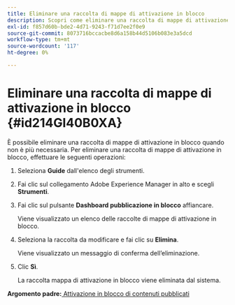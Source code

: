 ```yaml
---
title: Eliminare una raccolta di mappe di attivazione in blocco
description: Scopri come eliminare una raccolta di mappe di attivazione in blocco
exl-id: f857d60b-bde2-4d71-9243-f71d7ee2f0e9
source-git-commit: 8073716bccacbe8d6a158b44d5106b083e3a5dcd
workflow-type: tm+mt
source-wordcount: '117'
ht-degree: 0%

---
```


# Eliminare una raccolta di mappe di attivazione in blocco {#id214GI40B0XA}

È possibile eliminare una raccolta di mappe di attivazione in blocco quando non è più necessaria. Per eliminare una raccolta di mappe di attivazione in blocco, effettuare le seguenti operazioni:

1. Seleziona **Guide** dall&#39;elenco degli strumenti.

1. Fai clic sul collegamento Adobe Experience Manager in alto e scegli **Strumenti**.

1. Fai clic sul pulsante **Dashboard pubblicazione in blocco** affiancare.

   Viene visualizzato un elenco delle raccolte di mappe di attivazione in blocco.

1. Seleziona la raccolta da modificare e fai clic su **Elimina**.

   Viene visualizzato un messaggio di conferma dell’eliminazione.

1. Clic **Sì**.

   La raccolta mappa di attivazione in blocco viene eliminata dal sistema.


**Argomento padre:**[ Attivazione in blocco di contenuti pubblicati](conf-bulk-activation.md)
